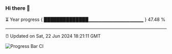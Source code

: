### Hi there 👋

⏳ Year progress { ██████████████▁▁▁▁▁▁▁▁▁▁▁▁▁▁▁▁ } 47.48 %

---

⏰ Updated on Sat, 22 Jun 2024 18:21:11 GMT

![Progress Bar CI](https://github.com/liununu/liununu/workflows/Progress%20Bar%20CI/badge.svg)
